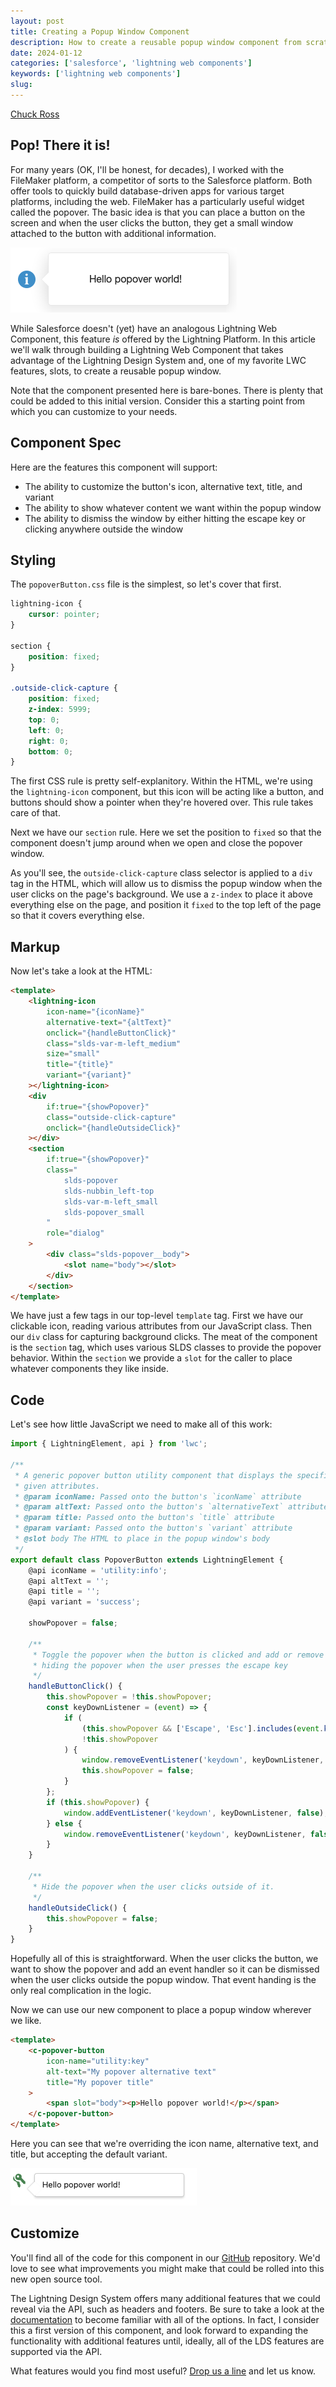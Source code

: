 ```yaml
---
layout: post
title: Creating a Popup Window Component
description: How to create a reusable popup window component from scratch
date: 2024-01-12
categories: ['salesforce', 'lightning web components']
keywords: ['lightning web components']
slug:
---
```


<!-- markdownlint-disable html -->

[Chuck Ross](https://www.tython.co/)

## Pop! There it is!

For many years (OK, I'll be honest, for decades), I worked with the FileMaker platform, a
competitor of sorts to the Salesforce platform. Both offer tools to quickly build
database-driven apps for various target platforms, including the web. FileMaker has a
particularly useful widget called the popover. The basic idea is that you can place a button on
the screen and when the user clicks the button, they get a small window attached to the button
with additional information.

![FileMaker's Popover Example](/images/2024-01-12-fm-popover.png)

While Salesforce doesn't (yet) have an analogous Lightning Web Component, this feature _is_
offered by the Lightning Platform. In this article we'll walk through building a Lightning
Web Component that takes advantage of the Lightning Design System and, one of my favorite LWC
features, slots, to create a reusable popup window.

Note that the component presented here is bare-bones. There is plenty that could be added to
this initial version. Consider this a starting point from which you can customize to your needs.

## Component Spec

Here are the features this component will support:

-   The ability to customize the button's icon, alternative text, title, and variant
-   The ability to show whatever content we want within the popup window
-   The ability to dismiss the window by either hitting the escape key or clicking anywhere
    outside the window

## Styling

The `popoverButton.css` file is the simplest, so let's cover that first.

```css
lightning-icon {
    cursor: pointer;
}

section {
    position: fixed;
}

.outside-click-capture {
    position: fixed;
    z-index: 5999;
    top: 0;
    left: 0;
    right: 0;
    bottom: 0;
}
```

The first CSS rule is pretty self-explanitory. Within the HTML, we're using the `lightning-icon`
component, but this icon will be acting like a button, and buttons should show a pointer when
they're hovered over. This rule takes care of that.

Next we have our `section` rule. Here we set the position to `fixed` so that the component
doesn't jump around when we open and close the popover window.

As you'll see, the `outside-click-capture` class selector is applied to a `div` tag in the
HTML, which will allow us to dismiss the popup window when the user clicks on the page's
background. We use a `z-index` to place it above everything else on the page, and position it
`fixed` to the top left of the page so that it covers everything else.

## Markup

Now let's take a look at the HTML:

```html
<template>
    <lightning-icon
        icon-name="{iconName}"
        alternative-text="{altText}"
        onclick="{handleButtonClick}"
        class="slds-var-m-left_medium"
        size="small"
        title="{title}"
        variant="{variant}"
    ></lightning-icon>
    <div
        if:true="{showPopover}"
        class="outside-click-capture"
        onclick="{handleOutsideClick}"
    ></div>
    <section
        if:true="{showPopover}"
        class="
            slds-popover
            slds-nubbin_left-top
            slds-var-m-left_small
            slds-popover_small
        "
        role="dialog"
    >
        <div class="slds-popover__body">
            <slot name="body"></slot>
        </div>
    </section>
</template>
```

We have just a few tags in our top-level `template` tag. First we have our clickable icon,
reading various attributes from our JavaScript class. Then our `div` class for capturing
background clicks. The meat of the component is the `section` tag, which uses various SLDS
classes to provide the popover behavior. Within the `section` we provide a `slot` for the
caller to place whatever components they like inside.

## Code

Let's see how little JavaScript we need to make all of this work:

```javascript
import { LightningElement, api } from 'lwc';

/**
 * A generic popover button utility component that displays the specified icon name with the
 * given attributes.
 * @param iconName: Passed onto the button's `iconName` attribute
 * @param altText: Passed onto the button's `alternativeText` attribute
 * @param title: Passed onto the button's `title` attribute
 * @param variant: Passed onto the button's `variant` attribute
 * @slot body The HTML to place in the popup window's body
 */
export default class PopoverButton extends LightningElement {
    @api iconName = 'utility:info';
    @api altText = '';
    @api title = '';
    @api variant = 'success';

    showPopover = false;

    /**
     * Toggle the popover when the button is clicked and add or remove an event listener for
     * hiding the popover when the user presses the escape key
     */
    handleButtonClick() {
        this.showPopover = !this.showPopover;
        const keyDownListener = (event) => {
            if (
                (this.showPopover && ['Escape', 'Esc'].includes(event.key)) ||
                !this.showPopover
            ) {
                window.removeEventListener('keydown', keyDownListener, false);
                this.showPopover = false;
            }
        };
        if (this.showPopover) {
            window.addEventListener('keydown', keyDownListener, false);
        } else {
            window.removeEventListener('keydown', keyDownListener, false);
        }
    }

    /**
     * Hide the popover when the user clicks outside of it.
     */
    handleOutsideClick() {
        this.showPopover = false;
    }
}
```

Hopefully all of this is straightforward. When the user clicks the button, we want to show the
popover and add an event handler so it can be dismissed when the user clicks outside the popup
window. That event handing is the only real complication in the logic.

Now we can use our new component to place a popup window wherever we like.

```html
<template>
    <c-popover-button
        icon-name="utility:key"
        alt-text="My popover alternative text"
        title="My popover title"
    >
        <span slot="body"><p>Hello popover world!</p></span>
    </c-popover-button>
</template>
```

Here you can see that we're overriding the icon name, alternative text, and title, but
accepting the default variant.

![Popover Example](/images/2024-01-12-popover.png)

## Customize

You'll find all of the code for this component in our [GitHub][1] repository. We'd love to see
what improvements you might make that could be rolled into this new open source tool.

The Lightning Design System offers many additional features that we could reveal via the API,
such as headers and footers. Be sure to take a look at the [documentation][2] to become
familiar with all of the options. In fact, I consider this a first version of this component,
and look forward to expanding the functionality with additional features until, ideally, all of
the LDS features are supported via the API.

What features would you find most useful? [Drop us a line][3] and let us know.

[1]: https://github.com/tythonco/lwc-popover-window
[2]: https://www.lightningdesignsystem.com/components/popovers/
[3]: mailto:support@tython.co?subject=Popup%20Window%20Article
